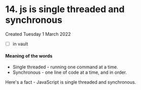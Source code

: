 # 14. js is single threaded and synchronous
Created Tuesday 1 March 2022
- [ ] in vault

#### Meaning of the words
- Single threaded - running one command at a time.
- Synchronous - one line of code at a time, and in order.

Here's a fact - JavaScript is single threaded and synchronous.